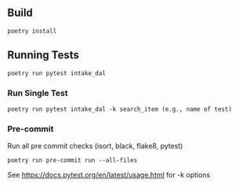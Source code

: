 ## Build

    poetry install

## Running Tests

    poetry run pytest intake_dal

### Run Single Test

    poetry run pytest intake_dal -k search_item (e.g., name of test)
   
       
### Pre-commit
Run all pre commit checks (isort, black, flake8, pytest)

    poetry run pre-commit run --all-files

See https://docs.pytest.org/en/latest/usage.html for -k options